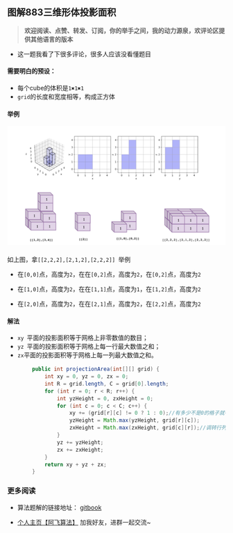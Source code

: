 





## 图解883三维形体投影面积






> **欢迎阅读、点赞、转发、订阅，你的举手之间，我的动力源泉，欢评论区提供其他语言的版本**









- 这一题我看了下很多评论，很多人应该没看懂题目



#### 需要明白的预设：

- 每个cube的体积是`1✖️1✖️1`
- `grid`的长度和宽度相等，构成正方体

#### 举例

![](/imgs/leetcode/classify/image-20220426080821947.png)



#### 

如上图，拿`[[2,2,2],[2,1,2],[2,2,2]] `举例

- 在`[0,0]`点，高度为`2`，在在`[0,2]`点，高度为`2`，在`[0,2]`点，高度为`2`

- 在`[1,0]`点，高度为`2`，在在`[1,1]`点，高度为`1`，在`[1,2]`点，高度为`2`

- 在`[2,0]`点，高度为`2`，在在`[2,1]`点，高度为`2`，在`[2,2]`点，高度为`2`



#### 解法

- `xy `平面的投影面积等于网格上非零数值的数目；
- `yz `平面的投影面积等于网格上每一行最大数值之和；
- `zx`平面的投影面积等于网格上每一列最大数值之和。

```java
        public int projectionArea(int[][] grid) {
            int xy = 0, yz = 0, zx = 0;
            int R = grid.length, C = grid[0].length;
            for (int r = 0; r < R; r++) {
                int yzHeight = 0, zxHeight = 0;
                for (int c = 0; c < C; c++) {
                    xy += (grid[r][c] != 0 ? 1 : 0);//有多少不是0的格子就有多大的面积
                    yzHeight = Math.max(yzHeight, grid[r][c]);
                    zxHeight = Math.max(zxHeight, grid[c][r]);//调转行列坐标
                }
                yz += yzHeight;
                zx += zxHeight;
            }
            return xy + yz + zx;
        }
```





### 更多阅读

- 算法题解的链接地址： [gitbook](https://cnwangzhou.gitbook.io/algorithm/)

- [个人主页【阿飞算法】](https://blog.csdn.net/wat1r/article/details/117533156) 加我好友，进群一起交流~
